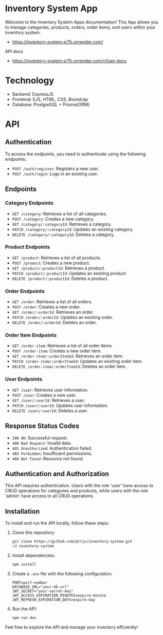 # Inventory System App

Welcome to the Inventory System Apps documentation! This App allows you to manage categories, products, orders, order items, and users within your inventory system.
- https://inventory-system-p75j.onrender.com/

API docs
- https://inventory-system-p75j.onrender.com/v1/api-docs

# Technology
- Backend: ExpressJS
- Frontend: EJS, HTML, CSS, Bootstrap
- Database: PostgreSQL + Prisma(ORM)

# API 
## Authentication

To access the endpoints, you need to authenticate using the following endpoints:

- `POST /auth/register`: Registers a new user.
- `POST /auth/login`: Logs in an existing user.

## Endpoints

### Category Endpoints

- `GET /category`: Retrieves a list of all categories.
- `POST /category`: Creates a new category.
- `GET /category/:categoryId`: Retrieves a category.
- `PATCH /category/:categoryId`: Updates an existing category.
- `DELETE /category/:categoryId`: Deletes a category.

### Product Endpoints

- `GET /product`: Retrieves a list of all products.
- `POST /product`: Creates a new product.
- `GET /product/:productId`: Retrieves a product.
- `PATCH /product/:productId`: Updates an existing product.
- `DELETE /product/:productId`: Deletes a product.

### Order Endpoints

- `GET /order`: Retrieves a list of all orders.
- `POST /order`: Creates a new order.
- `GET /order/:orderId`: Retrieves an order.
- `PATCH /order/:orderId`: Updates an existing order.
- `DELETE /order/:orderId`: Deletes an order.

### Order Item Endpoints

- `GET /order-item`: Retrieves a list of all order items.
- `POST /order-item`: Creates a new order item.
- `GET /order-item/:orderItemId`: Retrieves an order item.
- `PATCH /order-item/:orderItemId`: Updates an existing order item.
- `DELETE /order-item/:orderItemId`: Deletes an order item.

### User Endpoints

- `GET /user`: Retrieves user information.
- `POST /user`: Creates a new user.
- `GET /user/:userId`: Retrieves a user.
- `PATCH /user/:userId`: Updates user information.
- `DELETE /user/:userId`: Deletes a user.

## Response Status Codes

- `200 OK`: Successful request.
- `400 Bad Request`: Invalid data.
- `401 Unauthorized`: Authentication failed.
- `403 Forbidden`: Insufficient permissions.
- `404 Not Found`: Resource not found.

## Authentication and Authorization

This API requires authentication. Users with the role 'user' have access to CRUD operations for categories and products, while users with the role 'admin' have access to all CRUD operations.

## Installation

To install and run the API locally, follow these steps:

1. Clone this repository:
    ```bash
    git clone https://github.com/ptrjs/inventory-system.git
    cd inventory-system
    ```

2. Install dependencies:
    ```bash
    npm install
    ```

3. Create a `.env` file with the following configuration:
    ```env
    PORT=port-number
    DATABASE_URL="your-db-url"
    JWT_SECRET="your-secret-key"
    JWT_ACCESS_EXPIRATION_MINUTES=expire-minute
    JWT_REFRESH_EXPIRATION_DAYS=expire-day
    ```

4. Run the API:
    ```bash
    npm run dev
    ```

Feel free to explore the API and manage your inventory efficiently!
